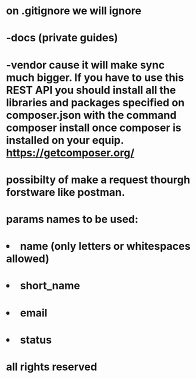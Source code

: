 # on .gitignore we will ignore 

# -docs (private guides) 

# -vendor cause it will make sync much bigger. If you have to use this REST API you should install all the libraries and packages specified on composer.json with the command composer install once composer is installed on your equip. https://getcomposer.org/

# possibilty of make a request thourgh forstware like postman.

#    params names to be used:

#           <ul>
#              <li>name (only letters or whitespaces allowed)</li>
#              <li>short_name</li>
#              <li>email</li>
#              <li>status</li>
#           </ul>

# all rights reserved